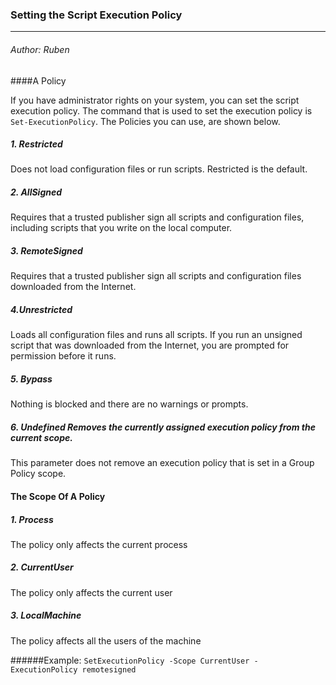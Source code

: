 ### Setting the Script Execution Policy
-------------- -------------------------
###### Author: Ruben

####A Policy

If you have administrator rights on your system, you can set the script execution policy.
The command that is used to set the execution policy is ```Set-ExecutionPolicy```.
The Policies you can use, are shown below.

##### 1. Restricted 
Does not load configuration files or run scripts. Restricted is the default.
##### 2. AllSigned 
Requires that a trusted publisher sign all scripts and configuration files, including scripts that you write on the local computer.
##### 3. RemoteSigned 
Requires that a trusted publisher sign all scripts and configuration
files downloaded from the Internet.
##### 4.Unrestricted 
Loads all configuration files and runs all scripts. 
If you run an unsigned script that was downloaded from the Internet, you are prompted for permission before
it runs.
##### 5. Bypass 
Nothing is blocked and there are no warnings or prompts.
##### 6. Undefined Removes the currently assigned execution policy from the current scope.
This parameter does not remove an execution policy that is set in a Group Policy
scope.

#### The Scope Of A Policy

##### 1. Process
The policy only affects the current process
##### 2. CurrentUser
The policy only affects the current user
##### 3. LocalMachine
The policy affects all the users of the machine

######Example:
```SetExecutionPolicy -Scope CurrentUser -ExecutionPolicy remotesigned```
